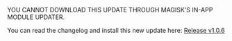 YOU CANNOT DOWNLOAD THIS UPDATE THROUGH MAGISK'S IN-APP MODULE UPDATER.

You can read the changelog and install this new update here: [Release v1.0.6](https://github.com/JoshuaDoes/ptune/releases/tag/106)

